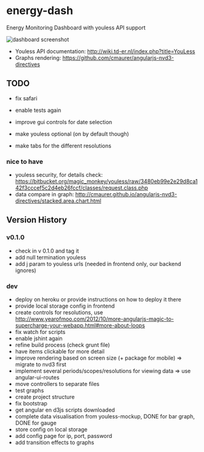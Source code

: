 energy-dash
===========

Energy Monitoring Dashboard with youless API support

![dashboard screenshot](https://dl.dropboxusercontent.com/u/30939008/remo/Screen%20Shot%202014-04-13%20at%2023.46.00.png)

* Youless API documentation: http://wiki.td-er.nl/index.php?title=YouLess
* Graphs rendering: https://github.com/cmaurer/angularjs-nvd3-directives


## TODO

* fix safari
* enable tests again
* improve gui controls for date selection

* make youless optional (on by default though)
* make tabs for the different resolutions

### nice to have

* youless security, for details check: https://bitbucket.org/magic_monkey/youless/raw/3480eb99e2e29d8ca142f3cccef5c2d4eb26fccf/classes/request.class.php
* data compare in graph: http://cmaurer.github.io/angularjs-nvd3-directives/stacked.area.chart.html

## Version History

### v0.1.0

* check in v 0.1.0 and tag it
* add null termination youless
* add j param to youless urls (needed in frontend only, our backend ignores)

### dev

* deploy on heroku or provide instructions on how to deploy it there
* provide local storage config in frontend
* create controls for resolutions, use http://www.yearofmoo.com/2012/10/more-angularjs-magic-to-supercharge-your-webapp.html#more-about-loops
* fix watch for scripts
* enable jshint again
* refine build process (check grunt file)
* have items clickable for more detail
* improve rendering based on screen size (+ package for mobile) => migrate to nvd3 first
* implement several periods/scopes/resolutions for viewing data => use angular-ui-routes
* move controllers to separate files
* test graphs
* create project structure
* fix bootstrap
* get angular en d3js scripts downloaded
* complete data visualisation from youless-mockup, DONE for bar graph, DONE for gauge
* store config on local storage
* add config page for ip, port, password
* add transition effects to graphs
